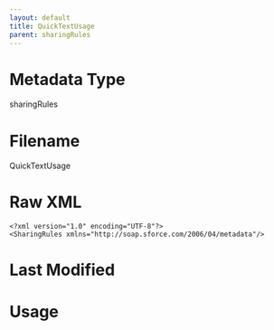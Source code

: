 ```yaml
---
layout: default
title: QuickTextUsage
parent: sharingRules
---
```

# Metadata Type
sharingRules


# Filename 
QuickTextUsage


# Raw XML
```
<?xml version="1.0" encoding="UTF-8"?>
<SharingRules xmlns="http://soap.sforce.com/2006/04/metadata"/>
```


# Last Modified


# Usage
